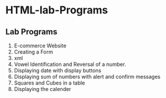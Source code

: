 # HTML-lab-Programs
## Lab Programs
1. E-commerce Website
2. Creating a Form
3. xml
4. Vowel Identification and Reversal of a number.
5. Displaying date with display buttons
6. Displaying sum of numbers with alert and confirm messages
7. Squares and Cubes in a table
8. Displaying the calender

